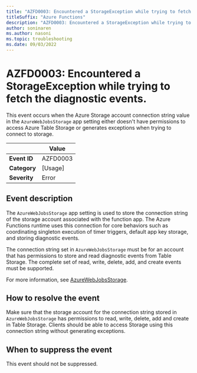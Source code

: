 ```yaml
---
title: "AZFD0003: Encountered a StorageException while trying to fetch the diagnostic events."
titleSuffix: "Azure Functions"
description: "AZFD0003: Encountered a StorageException while trying to fetch the diagnostic events."
author: soninaren
ms.author: nasoni
ms.topic: troubleshooting
ms.date: 09/03/2022
---
```


# AZFD0003: Encountered a StorageException while trying to fetch the diagnostic events.

This event occurs when the Azure Storage account connection string value in the `AzureWebJobsStorage` app setting either doesn't have permissions to access Azure Table Storage or generates exceptions when trying to connect to storage.

| | Value |
|-|-|
| **Event ID** |AZFD0003|
| **Category** |[Usage]|
| **Severity** |Error|

## Event description
The `AzureWebJobsStorage` app setting is used to store the connection string of the storage account associated with the function app. The Azure Functions runtime uses this connection for core behaviors such as coordinating singleton execution of timer triggers, default app key storage, and storing diagnostic events. 

The connection string set in `AzureWebJobsStorage` must be for an account that has permissions to store and read diagnostic events from Table Storage. The complete set of read, write, delete, add, and create events must be supported.

For more information, see [AzureWebJobsStorage](../../functions-app-settings.md#azurewebjobsstorage).

## How to resolve the event
Make sure that the storage account for the connection string stored in `AzureWebJobsStorage` has permissions to read, write, delete, add and create in Table Storage. Clients should be able to access Storage using this connection string without generating exceptions.

## When to suppress the event
This event should not be suppressed.